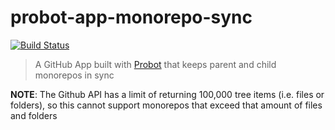 # probot-app-monorepo-sync

[![Build Status](https://badge.buildkite.com/e11ea6abd3bec27ca72ed7c9c437be773d7878dc351ad9f7cd.svg)](https://buildkite.com/uberopensource/probot-app-monorepo-sync)

> A GitHub App built with [Probot](https://github.com/probot/probot) that keeps parent and child monorepos in sync

**NOTE**: The Github API has a limit of returning 100,000 tree items (i.e. files or folders), so this cannot support monorepos that exceed that amount of files and folders
